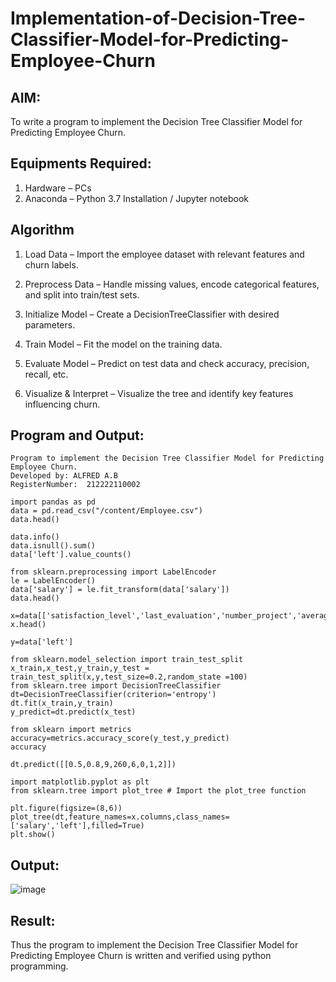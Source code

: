 # Implementation-of-Decision-Tree-Classifier-Model-for-Predicting-Employee-Churn

## AIM:
To write a program to implement the Decision Tree Classifier Model for Predicting Employee Churn.

## Equipments Required:
1. Hardware – PCs
2. Anaconda – Python 3.7 Installation / Jupyter notebook

## Algorithm
1. Load Data – Import the employee dataset with relevant features and churn labels.

2. Preprocess Data – Handle missing values, encode categorical features, and split into train/test sets.

3. Initialize Model – Create a DecisionTreeClassifier with desired parameters.

4. Train Model – Fit the model on the training data.

5. Evaluate Model – Predict on test data and check accuracy, precision, recall, etc.

6. Visualize & Interpret – Visualize the tree and identify key features influencing churn.
 
## Program and Output:
```
Program to implement the Decision Tree Classifier Model for Predicting Employee Churn.
Developed by: ALFRED A.B
RegisterNumber:  212222110002
```
```
import pandas as pd
data = pd.read_csv("/content/Employee.csv")
data.head()
```
```
data.info()
data.isnull().sum()
data['left'].value_counts()
```
```
from sklearn.preprocessing import LabelEncoder
le = LabelEncoder()
data['salary'] = le.fit_transform(data['salary'])
data.head()
```
```
x=data[['satisfaction_level','last_evaluation','number_project','average_montly_hours','time_spend_company','Work_accident','promotion_last_5years','salary']]
x.head()
```
```
y=data['left']

from sklearn.model_selection import train_test_split
x_train,x_test,y_train,y_test = train_test_split(x,y,test_size=0.2,random_state =100)
from sklearn.tree import DecisionTreeClassifier
dt=DecisionTreeClassifier(criterion='entropy')
dt.fit(x_train,y_train)
y_predict=dt.predict(x_test)

from sklearn import metrics
accuracy=metrics.accuracy_score(y_test,y_predict)
accuracy
```
```
dt.predict([[0.5,0.8,9,260,6,0,1,2]])
```
```
import matplotlib.pyplot as plt
from sklearn.tree import plot_tree # Import the plot_tree function

plt.figure(figsize=(8,6))
plot_tree(dt,feature_names=x.columns,class_names=['salary','left'],filled=True)
plt.show()
```

## Output:

![image](https://github.com/user-attachments/assets/30ea9a0d-e084-4d95-a0f4-d059d7b89638)


## Result:
Thus the program to implement the  Decision Tree Classifier Model for Predicting Employee Churn is written and verified using python programming.
